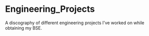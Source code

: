 # Engineering_Projects
A discography of different engineering projects I've worked on while obtaining my BSE.
